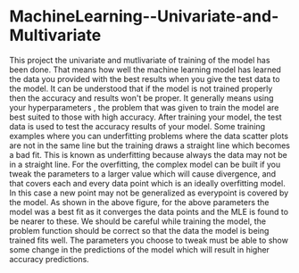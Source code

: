 # MachineLearning--Univariate-and-Multivariate

This project the univariate and mutlivariate of training of the model has been done. That means how well
the machine learning model has learned the data you provided with the best results when you
give the test data to the model. It can be understood that if the model is not trained properly then
the accuracy and results won't be proper. It generally means using your hyperparameters , the
problem that was given to train the model are best suited to those with high accuracy. After
training your model, the test data is used to test the accuracy results of your model.
Some training examples where you can underfitting problems where the data scatter plots are not
in the same line but the training draws a straight line which becomes a bad fit. This is known as
underfitting because always the data may not be in a straight line.
For the overfitting, the complex model can be built if you tweak the parameters to a larger value
which will cause divergence, and that covers each and every data point which is an ideally
overfitting model. In this case a new point may not be generalized as everypoint is covered by
the model.
As shown in the above figure, for the above parameters the model was a best fit as it converges
the data points and the MLE is found to be nearer to these.
We should be careful while training the model, the problem function should be correct so that the
data the model is being trained fits well. The parameters you choose to tweak must be able to
show some change in the predictions of the model which will result in higher accuracy
predictions.
